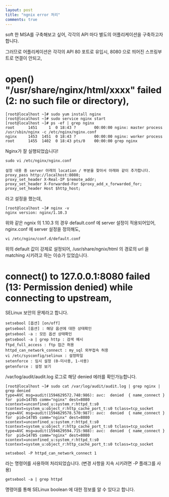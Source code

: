 ```yaml
---
layout: post
title: "ngnix error 처리"
comments: true
---
```



soft 한 MSA를 구축해보고 싶어,
각각의 API 마다 별도의 어플리케이션을 구축하고자합니다.

그러므로 어플리케이션은 각각의 API
80 포트로 유입시,
8080 으로 띄어진 스프링부트로 연결이 안되고,


# open() "/usr/share/nginx/html/xxxx" failed (2: no such file or directory),

```
[root@localhost ~]# sudo yum install nginx   
[root@localhost ~]# sudo service nginx start   
[root@localhost ~]# ps -ef | grep nginx  
root      1451     1  0 18:43 ?        00:00:00 nginx: master process /usr/sbin/nginx -c /etc/nginx/nginx.conf
nginx     1453  1451  0 18:43 ?        00:00:00 nginx: worker process                   
root      1455  1402  0 18:43 pts/0    00:00:00 grep nginx
```

Nginx가 잘 실행되었습니다!

```
sudo vi /etc/nginx/nginx.conf  

설정 내용 중 server 아래의 location / 부분을 찾아서 아래와 같이 추가합니다.  
proxy_pass http://localhost:8080;  
proxy_set_header X-Real-IP $remote_addr;  
proxy_set_header X-Forwarded-For $proxy_add_x_forwarded_for;  
proxy_set_header Host $http_host;  
```

라고 설정을 했는데,

```
[root@localhost ~]# nginx -v
nginx version: nginx/1.10.3
```

위와 같은 ngnix 의 1.10.3 의 경우 default.conf 에 server 설정이 적용되어있어,
nginx.conf 에 server 설정을 정의해도,

```
vi /etc/nginx/conf.d/default.conf
```

위의 default 값이 강제로 설정되어, /usr/share/ngnix/html 의 경로의 url 을 matching 시키려고 하는 이슈가 있었습니다.  



# connect() to 127.0.0.1:8080 failed (13: Permission denied) while connecting to upstream,

SELinux 보안의 문제라고 합니다.  
```
setsebool [옵션] [on/off]
getsebool [옵션] : 해당 옵션에 대한 상태확인
getsebool -a : 모든 옵션 상태확인
getsebool -a | grep http : 검색 예시
ftpd_full_access : ftp 접근 허용
httpd_can_network_connect : my_sql 외부접속 허용
vi /etc/sysconfig/selinux : 설정파일
setenforce : 임시 설정 (0-미사용, 1-사용)
getenforce : 설정 보기
```

/var/log/audit/audit.log 로그로 해당 denied 에러를 확인가능합니다.  

```
[root@localhost ~]# sudo cat /var/log/audit/audit.log | grep nginx | grep denied
type=AVC msg=audit(1594629572.748:986): avc:  denied  { name_connect } for  pid=14785 comm="nginx" dest=8080 scontext=unconfined_u:system_r:httpd_t:s0 tcontext=system_u:object_r:http_cache_port_t:s0 tclass=tcp_socket
type=AVC msg=audit(1594629578.570:987): avc:  denied  { name_connect } for  pid=14785 comm="nginx" dest=8080 scontext=unconfined_u:system_r:httpd_t:s0 tcontext=system_u:object_r:http_cache_port_t:s0 tclass=tcp_socket
type=AVC msg=audit(1594629594.715:988): avc:  denied  { name_connect } for  pid=14785 comm="nginx" dest=8080 scontext=unconfined_u:system_r:httpd_t:s0 tcontext=system_u:object_r:http_cache_port_t:s0 tclass=tcp_socket
```



```
setsebool -P httpd_can_network_connect 1
```
라는 명령어를 사용하여 처리되었습니다. (변경 사항을 지속 시키려면 -P 플래그를 사용)

```
getsebool -a | grep httpd
```
명령어를 통해 SELinux boolean 에 대한 정보를 알 수 있다고 합니다.  
